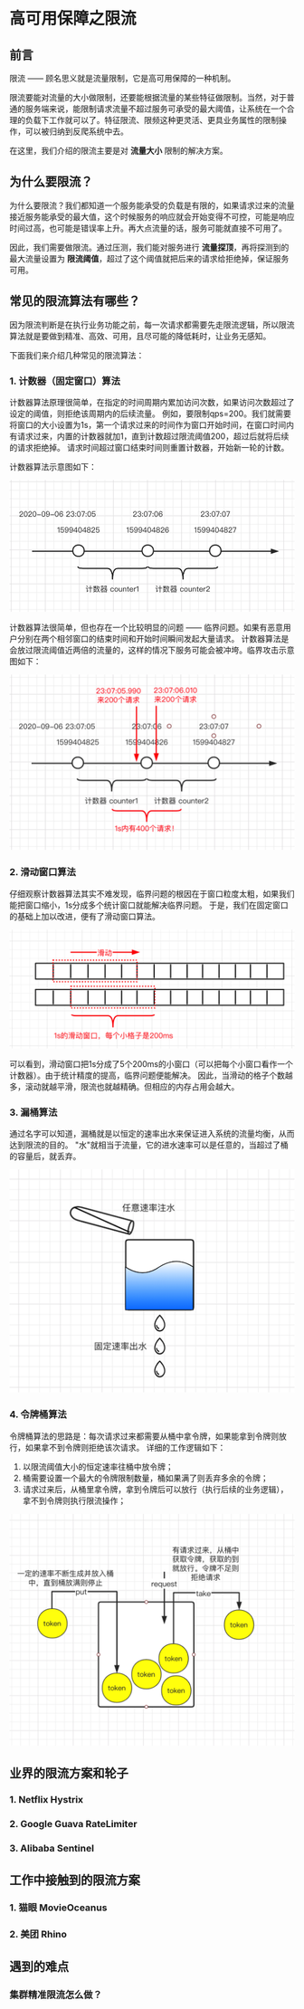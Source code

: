 # 高可用保障之限流

## 前言
限流 —— 顾名思义就是流量限制，它是高可用保障的一种机制。

限流要能对流量的大小做限制，还要能根据流量的某些特征做限制。当然，对于普通的服务端来说，能限制请求流量不超过服务可承受的最大阈值，让系统在一个合理的负载下工作就可以了。特征限流、限频这种更灵活、更具业务属性的限制操作，可以被归纳到反爬系统中去。

在这里，我们介绍的限流主要是对 **流量大小** 限制的解决方案。

## 为什么要限流？
为什么要限流？我们都知道一个服务能承受的负载是有限的，如果请求过来的流量接近服务能承受的最大值，这个时候服务的响应就会开始变得不可控，可能是响应时间过高，也可能是错误率上升。再大点流量的话，服务可能就直接不可用了。

因此，我们需要做限流。通过压测，我们能对服务进行 **流量探顶**，再将探测到的最大流量设置为 **限流阈值**，超过了这个阈值就把后来的请求给拒绝掉，保证服务可用。

## 常见的限流算法有哪些？
因为限流判断是在执行业务功能之前，每一次请求都需要先走限流逻辑，所以限流算法就是要做到精准、高效、可用，且尽可能的降低耗时，让业务无感知。

下面我们来介绍几种常见的限流算法：

### 1. 计数器（固定窗口）算法
计数器算法原理很简单，在指定的时间周期内累加访问次数，如果访问次数超过了设定的阈值，则拒绝该周期内的后续流量。
例如，要限制qps=200。我们就需要将窗口的大小设置为1s，第一个请求过来的时间作为窗口开始时间，在窗口时间内有请求过来，内置的计数器就加1，直到计数超过限流阈值200，超过后就将后续的请求拒绝掉。
请求时间超过窗口结束时间则重置计数器，开始新一轮的计数。

计数器算法示意图如下：

![固定窗口](./pic/counter-limit.png)

计数器算法很简单，但也存在一个比较明显的问题 —— 临界问题。如果有恶意用户分别在两个相邻窗口的结束时间和开始时间瞬间发起大量请求。
计数器算法是会放过限流阈值近两倍的流量的，这样的情况下服务可能会被冲垮。临界攻击示意图如下：

![固定窗口攻击](./pic/counter-limit-attack.png)

### 2. 滑动窗口算法
仔细观察计数器算法其实不难发现，临界问题的根因在于窗口粒度太粗，如果我们能把窗口缩小，1s分成多个统计窗口就能解决临界问题。
于是，我们在固定窗口的基础上加以改进，便有了滑动窗口算法。

![滑动窗口](./pic/slide-window-limit.png)

可以看到，滑动窗口把1s分成了5个200ms的小窗口（可以把每个小窗口看作一个计数器）。由于统计精度的提高，临界问题便能解决。
因此，当滑动的格子个数越多，滚动就越平滑，限流也就越精确。但相应的内存占用会越大。

### 3. 漏桶算法
通过名字可以知道，漏桶就是以恒定的速率出水来保证进入系统的流量均衡，从而达到限流的目的。
"水"就相当于流量，它的进水速率可以是任意的，当超过了桶的容量后，就丢弃。

![漏桶算法](./pic/leak-bucket-limit.png)

### 4. 令牌桶算法
令牌桶算法的思路是：每次请求过来都需要从桶中拿令牌，如果能拿到令牌则放行，如果拿不到令牌则拒绝该次请求。
详细的工作逻辑如下：
1. 以限流阈值大小的恒定速率往桶中放令牌；
2. 桶需要设置一个最大的令牌限制数量，桶如果满了则丢弃多余的令牌；
3. 请求过来后，从桶里拿令牌，拿到令牌后可以放行（执行后续的业务逻辑），拿不到令牌则执行限流操作；

![令牌桶算法](./pic/token-bucket.png)

## 业界的限流方案和轮子

### 1. Netflix Hystrix

### 2. Google Guava RateLimiter

### 3. Alibaba Sentinel

## 工作中接触到的限流方案

### 1. 猫眼 MovieOceanus

### 2. 美团 Rhino

## 遇到的难点

### 集群精准限流怎么做？
